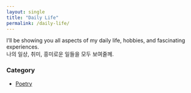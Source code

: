 ```yaml
---
layout: single
title: "Daily Life"
permalink: /daily-life/
---
```


I’ll be showing you all aspects of my daily life, hobbies, and fascinating experiences. <br>
나의 일상, 취미, 흥미로운 일들을 모두 보여줄께.

### Category
<ul class="custom-list">
  <li><a href="/daily-life/poetry/">Poetry</a></li>
<!--   <li><a href="/daily-life/travel/">Travel</a></li> -->
      <!-- 필요에 따라 다른 카테고리 추가 -->
</ul>
